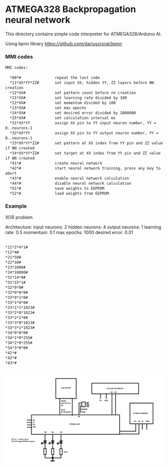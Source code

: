 # ATMEGA328 Backpropagation neural network

This directory contains simple code interpreter for ATMEGA328/Arduino AI.

Using bpnn library
https://github.com/dariuszrorat/bpnn


### MMI codes

    MMI codes:

      *00*#               repeat the last code
      *11*XX*YY*ZZ#       set input XX, hidden YY, ZZ layers before NN creation
      *12*XX#             set pattern count before nn creation
      *21*XX#             set learning rate divided by 100
      *22*XX#             set momentum divided by 100
      *23*XX#             set max epochs
      *24*XX#             set desired error divided by 1000000
      *25*XX#             set calculation interval ms
      *31*XX*YY           assign XX pin to YY input neuron number, YY = 0..neurons-1
      *32*XX*YY           assign XX pin to YY output neuron number, YY = 0..neurons-1
      *33*XX*YY*ZZ#       set pattern at XX index from YY pin and ZZ value if NN created
      *34*XX*YY*ZZ#       set target at XX index from YY pin and ZZ value if NN created
      *41*#               create neural network
      *42*#               start neural network training, press any key to abort
      *43*#               enable neural network calculation
      *44*#               disable neural network calculation
      *51*#               save weights to EEPROM
      *52*#               load weights from EEPROM

### Example

XOR problem

Architecture:
  input neurons: 2
  hidden neurons: 4
  output neurons: 1
  learning rate: 0.5
  momentum: 0.1
  max epochs: 1000
  desired error: 0.01

```

*11*2*4*1#
*12*4#
*21*50#
*22*10#
*23*1000#
*24*10000#
*31*14*0#
*31*15*1#
*32*9*0#
*33*0*0*0#
*33*0*1*0#
*33*1*0*0#
*33*1*1*1023#
*33*2*0*1023#
*33*2*1*0#
*33*3*0*1023#
*33*3*1*1023#
*34*0*0*0#
*34*1*0*255#
*34*2*0*255#
*34*3*0*0#
*41*#
*42*#
*43*#


```

![Circuit.](circuit.png "Circuit.")
